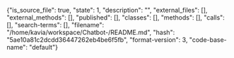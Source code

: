 {"is_source_file": true, "state": 1, "description": "", "external_files": [], "external_methods": [], "published": [], "classes": [], "methods": [], "calls": [], "search-terms": [], "filename": "/home/kavia/workspace/Chatbot-/README.md", "hash": "5ae10a81c2dcdd36447262eb4be6f5fb", "format-version": 3, "code-base-name": "default"}
